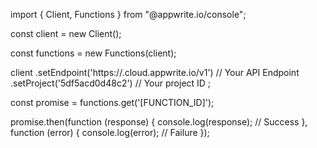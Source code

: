 import { Client, Functions } from "@appwrite.io/console";

const client = new Client();

const functions = new Functions(client);

client
    .setEndpoint('https://<REGION>.cloud.appwrite.io/v1') // Your API Endpoint
    .setProject('5df5acd0d48c2') // Your project ID
;

const promise = functions.get('[FUNCTION_ID]');

promise.then(function (response) {
    console.log(response); // Success
}, function (error) {
    console.log(error); // Failure
});